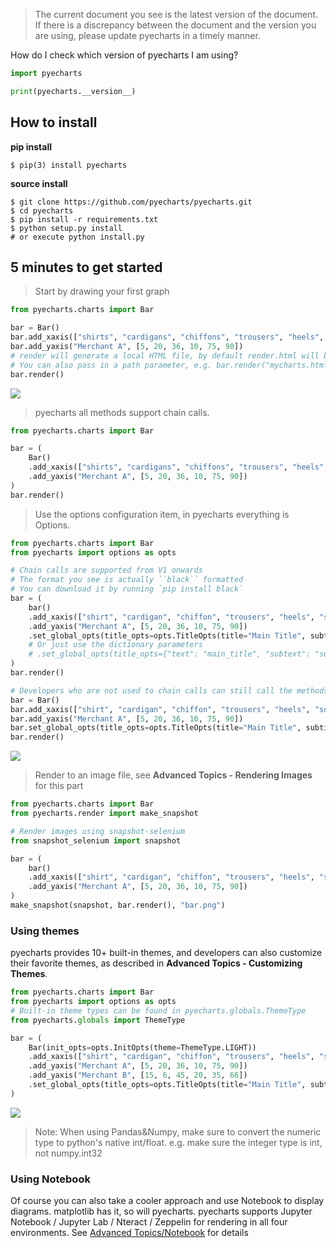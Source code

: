 > The current document you see is the latest version of the document. If there is a discrepancy between the document and the version you are using, please update pyecharts in a timely manner.

How do I check which version of pyecharts I am using?

```python
import pyecharts

print(pyecharts.__version__)
```

## How to install

**pip install**
```shell
$ pip(3) install pyecharts
```

**source install**
```shell
$ git clone https://github.com/pyecharts/pyecharts.git
$ cd pyecharts
$ pip install -r requirements.txt
$ python setup.py install
# or execute python install.py
```

## 5 minutes to get started

> Start by drawing your first graph

```python
from pyecharts.charts import Bar

bar = Bar()
bar.add_xaxis(["shirts", "cardigans", "chiffons", "trousers", "heels", "socks"])
bar.add_yaxis("Merchant A", [5, 20, 36, 10, 75, 90])
# render will generate a local HTML file, by default render.html will be generated in the current directory
# You can also pass in a path parameter, e.g. bar.render("mycharts.html")
bar.render()
```
![](https://user-images.githubusercontent.com/19553554/55601215-656d1480-5792-11e9-87ac-19b912619d7f.png)

> pyecharts all methods support chain calls.

```python
from pyecharts.charts import Bar

bar = (
    Bar()
    .add_xaxis(["shirts", "cardigans", "chiffons", "trousers", "heels", "socks"])
    .add_yaxis("Merchant A", [5, 20, 36, 10, 75, 90])
)
bar.render()
```

> Use the options configuration item, in pyecharts everything is Options.

```python
from pyecharts.charts import Bar
from pyecharts import options as opts

# Chain calls are supported from V1 onwards
# The format you see is actually ``black`` formatted
# You can download it by running `pip install black`
bar = (
    bar()
    .add_xaxis(["shirt", "cardigan", "chiffon", "trousers", "heels", "socks"])
    .add_yaxis("Merchant A", [5, 20, 36, 10, 75, 90])
    .set_global_opts(title_opts=opts.TitleOpts(title="Main Title", subtitle="Sub Title"))
    # Or just use the dictionary parameters
    # .set_global_opts(title_opts={"text": "main_title", "subtext": "subtitle"})
)
bar.render()

# Developers who are not used to chain calls can still call the methods individually
bar = Bar()
bar.add_xaxis(["shirt", "cardigan", "chiffon", "trousers", "heels", "socks"])
bar.add_yaxis("Merchant A", [5, 20, 36, 10, 75, 90])
bar.set_global_opts(title_opts=opts.TitleOpts(title="Main Title", subtitle="Sub Title"))
bar.render()
```
![](https://user-images.githubusercontent.com/19553554/55601443-85510800-5793-11e9-8479-26ff27cdec7e.png)

> Render to an image file, see **Advanced Topics - Rendering Images** for this part

```python
from pyecharts.charts import Bar
from pyecharts.render import make_snapshot

# Render images using snapshot-selenium
from snapshot_selenium import snapshot

bar = (
    bar()
    .add_xaxis(["shirt", "cardigan", "chiffon", "trousers", "heels", "socks"])
    .add_yaxis("Merchant A", [5, 20, 36, 10, 75, 90])
)
make_snapshot(snapshot, bar.render(), "bar.png")
```

### Using themes

pyecharts provides 10+ built-in themes, and developers can also customize their favorite themes, as described in **Advanced Topics - Customizing Themes**.

```python
from pyecharts.charts import Bar
from pyecharts import options as opts
# Built-in theme types can be found in pyecharts.globals.ThemeType
from pyecharts.globals import ThemeType

bar = (
    Bar(init_opts=opts.InitOpts(theme=ThemeType.LIGHT))
    .add_xaxis(["shirt", "cardigan", "chiffon", "trousers", "heels", "socks"])
    .add_yaxis("Merchant A", [5, 20, 36, 10, 75, 90])
    .add_yaxis("Merchant B", [15, 6, 45, 20, 35, 66])
    .set_global_opts(title_opts=opts.TitleOpts(title="Main Title", subtitle="Sub Title"))
)
```
![](https://user-images.githubusercontent.com/19553554/55601589-26d85980-5794-11e9-828e-56ae109819f2.png)

> Note: When using Pandas&Numpy, make sure to convert the numeric type to python's native int/float. e.g. make sure the integer type is int, not numpy.int32

### Using Notebook

Of course you can also take a cooler approach and use Notebook to display diagrams. matplotlib has it, so will pyecharts. pyecharts supports Jupyter Notebook / Jupyter Lab / Nteract / Zeppelin for rendering in all four environments. See [Advanced Topics/Notebook](zh-cn/notebook) for details
